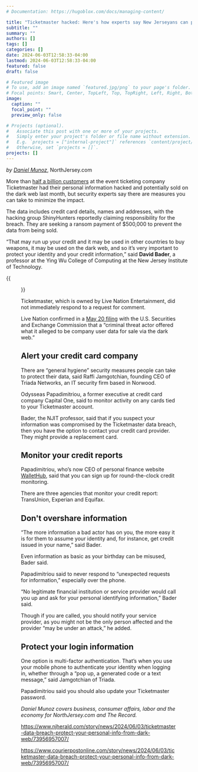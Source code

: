 ```yaml
---
# Documentation: https://hugoblox.com/docs/managing-content/

title: "Ticketmaster hacked: Here's how experts say New Jerseyans can protect their info"
subtitle: ""
summary: ""
authors: []
tags: []
categories: []
date: 2024-06-03T12:58:33-04:00
lastmod: 2024-06-03T12:58:33-04:00
featured: false
draft: false

# Featured image
# To use, add an image named `featured.jpg/png` to your page's folder.
# Focal points: Smart, Center, TopLeft, Top, TopRight, Left, Right, BottomLeft, Bottom, BottomRight.
image:
  caption: ""
  focal_point: ""
  preview_only: false

# Projects (optional).
#   Associate this post with one or more of your projects.
#   Simply enter your project's folder or file name without extension.
#   E.g. `projects = ["internal-project"]` references `content/project/deep-learning/index.md`.
#   Otherwise, set `projects = []`.
projects: []
---
```


*by [Daniel Munoz](https://www.northjersey.com/staff/9414111002/daniel-munoz/)*, NorthJersey.com

More than [half a billion customers](https://www.njherald.com/videos/money/2024/05/31/ticketmaster-customers-personal-info-credit-card-numbers-hacked-reports-say/73909301007/) at the event ticketing company Ticketmaster had their personal information hacked and potentially sold on the dark web last month, but security experts say there are measures you can take to minimize the impact.  

The data includes credit card details, names and addresses, with the hacking group ShinyHunters reportedly claiming responsibility for the breach. They are seeking a ransom payment of $500,000 to prevent the data from being sold. 

“That may run up your credit and it may be used in other countries to buy weapons, it may be used on the dark web, and so it’s very important to protect your identity and your credit information,” said **David Bader**, a professor at the Ying Wu College of Computing at the New Jersey Institute of Technology.

{{<figure src="73820716007-1442595194.jpg" caption="In this photo illustration, a Ticketmaster ticket is shown on a cellphone on November 18, 2022 in Miami, Florida. *Joe Raedle, Getty Images*">}}

Ticketmaster, which is owned by  Live Nation Entertainment, did not immediately respond to a request for comment. 

Live Nation confirmed in a [May 20 filing](https://www.sec.gov/Archives/edgar/data/1335258/000133525824000081/lyv-20240520.htm) with the U.S. Securities and Exchange Commission that a “criminal threat actor offered what it alleged to be company user data for sale via the dark web.”

## Alert your credit card company ##

There are “general hygiene” security measures people can take to protect their data, said Raffi Jamgotchian, founding CEO of Triada Networks, an IT security firm based in Norwood. 

Odysseas Papadimitriou, a former executive at credit card company Capital One, said to monitor activity on any cards tied to your Ticketmaster account.

Bader, the NJIT professor, said that if you suspect your information was compromised by the Ticketmaster data breach, then you have the option to contact your credit card provider. They might provide a replacement card. 

## Monitor your credit reports ##

Papadimitriou, who’s now CEO of personal finance website [WalletHub](https://wallethub.com/), said that you can sign up for round-the-clock credit monitoring.

There are three agencies that monitor your credit report: TransUnion, Experian and Equifax.

## Don't overshare information ##

“The more information a bad actor has on you, the more easy it is for them to assume your identity and, for instance, get credit issued in your name,” said Bader.

Even information as basic as your birthday can be misused, Bader said. 

Papadimitriou said to never respond to “unexpected requests for information,” especially over the phone. 

“No legitimate financial institution or service provider would call you up and ask for your personal identifying information,” Bader said. 

Though if you are called, you should notify your service provider, as you might not be the only person affected and the provider “may be under an attack,” he added.

## Protect your login information ##

One option is multi-factor authentication. That’s when you use your mobile phone to authenticate your identity when logging in, whether through a “pop up, a generated code or a text message,” said Jamgotchian of Triada. 

Papadimitriou said you should also update your Ticketmaster password. 

*Daniel Munoz covers business, consumer affairs, labor and the economy for NorthJersey.com and The Record.*

https://www.njherald.com/story/news/2024/06/03/ticketmaster-data-breach-protect-your-personal-info-from-dark-web/73956957007/

https://www.courierpostonline.com/story/news/2024/06/03/ticketmaster-data-breach-protect-your-personal-info-from-dark-web/73956957007/
